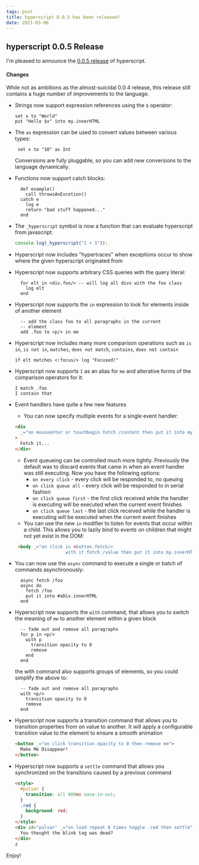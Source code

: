 ```yaml
---
tags: post
title: hyperscript 0.0.5 has been released!
date: 2021-03-06
---
```


## hyperscript 0.0.5 Release

I'm pleased to announce the [0.0.5 release](https://unpkg.com/browse/hyperscript.org@0.0.5/) of hyperscript.

#### Changes

While not as ambitions as the almost-suicidal 0.0.4 release, this release still contains a huge number of improvements
to the language.

- Strings now support expression references using the `$` operator:

  ```text
  set x to "World"
  put "Hello $x" into my.innerHTML
  ```

- The `as` expression can be used to convert values between various types:

  ```text
   set x to "10" as Int
  ```

  Conversions are fully pluggable, so you can add new conversions to the language dynamically.

- Functions now support catch blocks:

  ```text
    def example()
      call throwsAnExcetion()
    catch e
      log e
      return "bad stuff happened..."
    end
  ```

- The `_hyperscript` symbol is now a function that can evaluate hyperscript from javascript:

  ```js
  console.log(_hyperscript("1 + 1"));
  ```

- Hyperscript now includes "hypertraces" when exceptions occur to show where the given hyperscript originated from

- Hyperscript now supports arbitrary CSS queries with the query
  literal:
  ```text
    for elt in <div.foo/> -- will log all divs with the foo class
      log elt
    end
  ```
- Hyperscript now supports the `in` expression to look for elements inside of another element

  ```text
    -- add the class foo to all paragraphs in the current
    -- element
    add .foo to <p/> in me
  ```

- Hyperscript now includes many more comparison operations such as `is in`, `is not in`, `matches`, `does not match`,
  `contains`, `does not contain`

  ```text
  if elt matches <:focus/> log "Focused!"
  ```

- Hyperscript now supports `I` as an alias for `me` and alterative forms of the comparison operators for it:

  ```text
  I match .foo
  I contain that
  ```

- Event handlers have quite a few new features

  - You can now specify multiple events for a single event handler:

  ```html
  <div
    _="on mouseenter or touchbegin fetch /content then put it into my.innerHTML"
  >
    Fetch it...
  </div>
  ```

  - Event queueing can be controlled much more tightly. Previously the default was to discard
    events that came in when an event handler was still executing. Now you have the following
    options:
    - `on every click` - every click will be responded to, no queuing
    - `on click queue all` - every click will be responded to in serial fashion
    - `on click queue first` - the first click received while the handler is executing will be executed when the current event finishes
    - `on click queue last` - the last click received while the handler is executing will be executed when the current event finishes
  - You can use the new `in` modifier to listen for events that occur within a child. This allows you to lazily bind to events on children that might not yet exist in the DOM:

  ```html
   <body _="on click in <button.fetch/>
                     with it fetch /value then put it into my.innerHTML"
  ```

- You can now use the `async` command to execute a single or batch of commands asynchronously:

  ```text
    async fetch /foo
    async do
      fetch /foo
      put it into #aDiv.innerHTML
    end
  ```

- Hyperscript now supports the `with` command, that allows you to switch the meaning of `me` to another element within a given block

  ```text
    -- fade out and remove all paragraphs
    for p in <p/>
      with p
        transition opacity to 0
        remove
      end
    end
  ```

  the with command also supports groups of elements, so you could simplify the above to:

  ```text
    -- fade out and remove all paragraphs
    with <p/>
      transition opacity to 0
      remove
    end
  ```

- Hyperscript now supports a transition command that allows you to transition properties from
  on value to another. It will apply a configurable transition value to the element to ensure
  a smooth animation

  ```html
  <button _="on click transition opacity to 0 then remove me">
    Make Me Disappear!
  </button>
  ```

- Hyperscript now supports a `settle` command that allows you synchronized on the transitions caused by a previous
  command
  ```html
  <style>
    #pulsar {
      transition: all 800ms ease-in-out;
    }
    .red {
      background: red;
    }
  </style>
  <div id="pulsar" _="on load repeat 6 times toggle .red then settle">
    You thought the blink tag was dead?
  </div>
  z
  ```

Enjoy!
